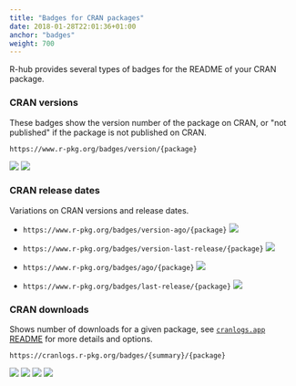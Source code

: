 ```yaml
---
title: "Badges for CRAN packages"
date: 2018-01-28T22:01:36+01:00
anchor: "badges"
weight: 700
---
```


R-hub provides several types of badges for the README of your CRAN package.

### CRAN versions

These badges show the version number of the package on CRAN,
	or "not published" if the package is not
	published on CRAN.

`https://www.r-pkg.org/badges/version/{package}`

![](https://www.r-pkg.org/badges/version/Rcpp)
![](https://www.r-pkg.org/badges/version/foobar)

### CRAN release dates

Variations on CRAN versions and release dates.

* `https://www.r-pkg.org/badges/version-ago/{package}` ![](https://www.r-pkg.org/badges/version-ago/Rcpp)

* `https://www.r-pkg.org/badges/version-last-release/{package}` ![](https://www.r-pkg.org/badges/version-last-release/Rcpp)

* `https://www.r-pkg.org/badges/ago/{package}` ![](https://www.r-pkg.org/badges/ago/Rcpp)

* `https://www.r-pkg.org/badges/last-release/{package}` ![](https://www.r-pkg.org/badges/last-release/Rcpp)
     
	

### CRAN downloads

Shows number of downloads for a given package, see [`cranlogs.app` README](https://github.com/r-hub/cranlogs.app#badges) for more details and options.

`https://cranlogs.r-pkg.org/badges/{summary}/{package}`
  
![](https://cranlogs.r-pkg.org/badges/grand-total/Rcpp)
![](https://cranlogs.r-pkg.org/badges/last-month/Rcpp)
![](https://cranlogs.r-pkg.org/badges/last-week/Rcpp)
![](https://cranlogs.r-pkg.org/badges/last-day/Rcpp)
	